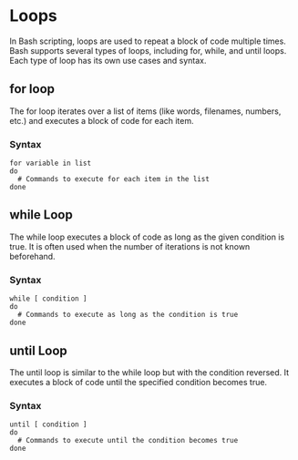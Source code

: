 # Loops
In Bash scripting, loops are used to repeat a block of code multiple times. Bash supports several types of loops, including for, while, and until loops. Each type of loop has its own use cases and syntax.
## for loop
The for loop iterates over a list of items (like words, filenames, numbers, etc.) and executes a block of code for each item.
### Syntax
```
for variable in list
do
  # Commands to execute for each item in the list
done
```
## while Loop
The while loop executes a block of code as long as the given condition is true. It is often used when the number of iterations is not known beforehand.
### Syntax
```
while [ condition ]
do
  # Commands to execute as long as the condition is true
done
```
## until Loop
The until loop is similar to the while loop but with the condition reversed. It executes a block of code until the specified condition becomes true.
### Syntax
```
until [ condition ]
do
  # Commands to execute until the condition becomes true
done
```